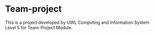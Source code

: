 # Team-project
This is a project developed by UWL Computing and Information System Level 5 for Team-Project Module.
